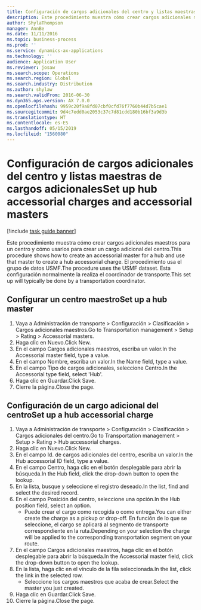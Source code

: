 ```yaml
---
title: Configuración de cargos adicionales del centro y listas maestras de cargos adicionales
description: Este procedimiento muestra cómo crear cargos adicionales maestros para un centro y cómo usarlos para crear un cargo adicional del centro.
author: ShylaThompson
manager: AnnBe
ms.date: 11/11/2016
ms.topic: business-process
ms.prod: ''
ms.service: dynamics-ax-applications
ms.technology: ''
audience: Application User
ms.reviewer: josaw
ms.search.scope: Operations
ms.search.region: Global
ms.search.industry: Distribution
ms.author: shylaw
ms.search.validFrom: 2016-06-30
ms.dyn365.ops.version: AX 7.0.0
ms.openlocfilehash: 9959c20f9a8fd07cbf0cfd76f7760b44d7b5cae1
ms.sourcegitcommit: 9d4c7edd0ae2053c37c7d81cdd180b16bf3a9d3b
ms.translationtype: HT
ms.contentlocale: es-ES
ms.lasthandoff: 05/15/2019
ms.locfileid: "1560080"
---
```

# <a name="set-up-hub-accessorial-charges-and-accessorial-masters"></a><span data-ttu-id="879e6-103">Configuración de cargos adicionales del centro y listas maestras de cargos adicionales</span><span class="sxs-lookup"><span data-stu-id="879e6-103">Set up hub accessorial charges and accessorial masters</span></span>

[!include [task guide banner](../../includes/task-guide-banner.md)]

<span data-ttu-id="879e6-104">Este procedimiento muestra cómo crear cargos adicionales maestros para un centro y cómo usarlos para crear un cargo adicional del centro.</span><span class="sxs-lookup"><span data-stu-id="879e6-104">This procedure shows how to create an accessorial master for a hub and use that master to create a hub accessorial charge.</span></span> <span data-ttu-id="879e6-105">El procedimiento usa el grupo de datos USMF.</span><span class="sxs-lookup"><span data-stu-id="879e6-105">The procedure uses the USMF dataset.</span></span> <span data-ttu-id="879e6-106">Esta configuración normalmente la realiza el coordinador de transporte.</span><span class="sxs-lookup"><span data-stu-id="879e6-106">This set up will typically be done by a transportation coordinator.</span></span>


## <a name="set-up-a-hub-master"></a><span data-ttu-id="879e6-107">Configurar un centro maestro</span><span class="sxs-lookup"><span data-stu-id="879e6-107">Set up a hub master</span></span>
1. <span data-ttu-id="879e6-108">Vaya a Administración de transporte > Configuración > Clasificación > Cargos adicionales maestros.</span><span class="sxs-lookup"><span data-stu-id="879e6-108">Go to Transportation management > Setup > Rating > Accessorial masters.</span></span>
2. <span data-ttu-id="879e6-109">Haga clic en Nuevo.</span><span class="sxs-lookup"><span data-stu-id="879e6-109">Click New.</span></span>
3. <span data-ttu-id="879e6-110">En el campo Cargos adicionales maestros, escriba un valor.</span><span class="sxs-lookup"><span data-stu-id="879e6-110">In the Accessorial master field, type a value.</span></span>
4. <span data-ttu-id="879e6-111">En el campo Nombre, escriba un valor.</span><span class="sxs-lookup"><span data-stu-id="879e6-111">In the Name field, type a value.</span></span>
5. <span data-ttu-id="879e6-112">En el campo Tipo de cargos adicionales, seleccione Centro.</span><span class="sxs-lookup"><span data-stu-id="879e6-112">In the Accessorial type field, select 'Hub'.</span></span>
6. <span data-ttu-id="879e6-113">Haga clic en Guardar.</span><span class="sxs-lookup"><span data-stu-id="879e6-113">Click Save.</span></span>
7. <span data-ttu-id="879e6-114">Cierre la página.</span><span class="sxs-lookup"><span data-stu-id="879e6-114">Close the page.</span></span>

## <a name="set-up-a-hub-accessorial-charge"></a><span data-ttu-id="879e6-115">Configuración de un cargo adicional del centro</span><span class="sxs-lookup"><span data-stu-id="879e6-115">Set up a hub accessorial charge</span></span>
1. <span data-ttu-id="879e6-116">Vaya a Administración de transporte > Configuración > Clasificación > Cargos adicionales del centro.</span><span class="sxs-lookup"><span data-stu-id="879e6-116">Go to Transportation management > Setup > Rating > Hub accessorial charges.</span></span>
2. <span data-ttu-id="879e6-117">Haga clic en Nuevo.</span><span class="sxs-lookup"><span data-stu-id="879e6-117">Click New.</span></span>
3. <span data-ttu-id="879e6-118">En el campo Id. de cargos adicionales del centro, escriba un valor.</span><span class="sxs-lookup"><span data-stu-id="879e6-118">In the Hub accessorial ID field, type a value.</span></span>
4. <span data-ttu-id="879e6-119">En el campo Centro, haga clic en el botón desplegable para abrir la búsqueda.</span><span class="sxs-lookup"><span data-stu-id="879e6-119">In the Hub field, click the drop-down button to open the lookup.</span></span>
5. <span data-ttu-id="879e6-120">En la lista, busque y seleccione el registro deseado.</span><span class="sxs-lookup"><span data-stu-id="879e6-120">In the list, find and select the desired record.</span></span>
6. <span data-ttu-id="879e6-121">En el campo Posición del centro, seleccione una opción.</span><span class="sxs-lookup"><span data-stu-id="879e6-121">In the Hub position field, select an option.</span></span>
    * <span data-ttu-id="879e6-122">Puede crear el cargo como recogida o como entrega.</span><span class="sxs-lookup"><span data-stu-id="879e6-122">You can either create the charge as a pickup or drop-off.</span></span> <span data-ttu-id="879e6-123">En función de lo que se seleccione, el cargo se aplicará al segmento de transporte correspondiente en la ruta.</span><span class="sxs-lookup"><span data-stu-id="879e6-123">Depending on your selection the charge will be applied to the corresponding transportation segment on your route.</span></span>  
7. <span data-ttu-id="879e6-124">En el campo Cargos adicionales maestros, haga clic en el botón desplegable para abrir la búsqueda.</span><span class="sxs-lookup"><span data-stu-id="879e6-124">In the Accessorial master field, click the drop-down button to open the lookup.</span></span>
8. <span data-ttu-id="879e6-125">En la lista, haga clic en el vínculo de la fila seleccionada.</span><span class="sxs-lookup"><span data-stu-id="879e6-125">In the list, click the link in the selected row.</span></span>
    * <span data-ttu-id="879e6-126">Seleccione los cargos maestros que acaba de crear.</span><span class="sxs-lookup"><span data-stu-id="879e6-126">Select the master you just created.</span></span>  
9. <span data-ttu-id="879e6-127">Haga clic en Guardar.</span><span class="sxs-lookup"><span data-stu-id="879e6-127">Click Save.</span></span>
10. <span data-ttu-id="879e6-128">Cierre la página.</span><span class="sxs-lookup"><span data-stu-id="879e6-128">Close the page.</span></span>

